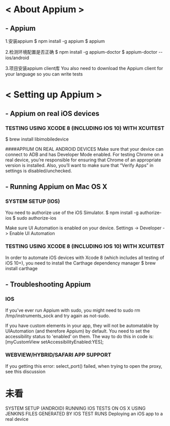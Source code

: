 


# < About Appium >
## - Appium
1.安装appium
$ npm install -g appium
$ appium

2.检测环境配置是否正确
$ npm install -g appium-doctor
$ appium-doctor --ios/android

3.项目安装appium client库
You also need to download the Appium client for your language so you can write tests





# < Setting up Appium >
## - Appium on real iOS devices

### TESTING USING XCODE 8 (INCLUDING IOS 10) WITH XCUITEST
$ brew install libimobiledevice

####APPIUM ON REAL ANDROID DEVICES
Make sure that your device can connect to ADB and has Developer Mode enabled.
For testing Chrome on a real device, you’re responsible for ensuring that Chrome of an appropriate version is installed.
Also, you’ll want to make sure that “Verify Apps” in settings is disabled/unchecked.


## - Running Appium on Mac OS X
### SYSTEM SETUP (IOS)
You need to authorize use of the iOS Simulator.
$ npm install -g authorize-ios
$ sudo authorize-ios

Make sure UI Automation is enabled on your device. Settings -> Developer -> Enable UI Automation

### TESTING USING XCODE 8 (INCLUDING IOS 10) WITH XCUITEST
In order to automate iOS devices with Xcode 8 (which includes all testing of iOS 10+), you need to install the Carthage dependency manager
$ brew install carthage


## - Troubleshooting Appium
### IOS
If you’ve ever run Appium with sudo, you might need to sudo rm /tmp/instruments_sock and try again as not-sudo.

If you have custom elements in your app, they will not be automatable by UIAutomation (and therefore Appium) by default.
You need to set the accessibility status to 'enabled’ on them.
The way to do this in code is:[myCustomView setAccessibilityEnabled:YES];

### WEBVIEW/HYBRID/SAFARI APP SUPPORT
If you getting this error: select_port() failed, when trying to open the proxy, see this discussion












# 未看
SYSTEM SETUP (ANDROID)
RUNNING IOS TESTS ON OS X USING JENKINS
FILES GENERATED BY IOS TEST RUNS
Deploying an iOS app to a real device
